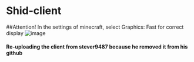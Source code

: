 # Shid-client

##Attention! In the settings of minecraft, select Graphics: Fast for correct display
![image](https://github.com/helis555/shid-client/assets/153015971/9a6d75e2-8b4a-4a3e-8c4d-6624de4e4120)


#### Re-uploading the client from stever9487 because he removed it from his github
